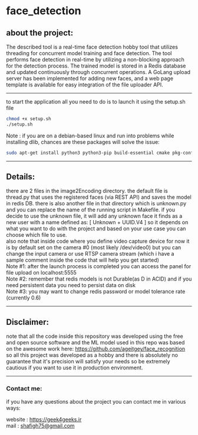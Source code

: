 # face_detection
## about the project:
The described tool is a real-time face detection hobby tool that utilizes threading for concurrent model training and face detection. The tool performs face detection in real-time by utilizing a non-blocking approach for the detection process. The trained model is stored in a Redis database and updated continuously through concurrent operations. A GoLang upload server has been implemented for adding new faces, and a web page template is available for easy integration of the file uploader API.
___
to start the application all you need to do is to launch it using the setup.sh file
```bash
chmod +x setup.sh
./setup.sh
```

Note : if you are on a debian-based linux and run into problems while installing dlib, chances are these packages will solve the issue:
```bash
sudo apt-get install python3 python3-pip build-essential cmake pkg-config libx11-dev libatlas-base-dev libgtk-3-dev libboost-python-dev -y
```

___

## Details:
there are 2 files in the image2Encoding directory. the default file is thread.py that uses the registered faces (via REST API) and saves the model in redis DB.
there is also another file in that directory which is unknown.py and you can replace the name of the running script in Makefile. 
if you decide to use the unknown file, it will add any unknown face it finds as a new user with a name defined as: [ Unknown + UUID.V4 ]
so it depends on what you want to do with the project and based on your use case you can choose which file to use.<br>
also note that inside code where you define video capture device for now it is by default set on the camera #0 (most likely /dev/video0) but you can change the 
input camera or use RTSP camera stream (which i have a sample comment inside the code that will help you get started)<br>
Note #1: after the launch process is completed you can access the panel for file upload on localhost:5555<br>
Note #2: remember that redis models is not Durable(as D in ACID) and if you need persistent data you need to persist data on disk<br>
Note #3: you may want to change redis password or model tolerance rate (currently 0.6)

___
## Disclaimer:
note that all the code inside this repository was developed using the free and open source software and the ML model used in this repo was based on the awesome work here: <https://github.com/ageitgey/face_recognition>
so all this project was developed as a hobby and there is absolutely no guarantee that it's precision will satisfy your needs so be extremely cautious if you want to use it in production environment.


___
### Contact me:
if you have any questions about the project you can contact me in various ways:

website : <https://geek4geeks.ir><br>
mail : <shafigh75@gmail.com>

